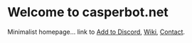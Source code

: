 # Welcome to casperbot.net

Minimalist homepage… link to [Add to Discord](add‑discord.md), [Wiki](wiki/overview.md), [Contact](contact.md).